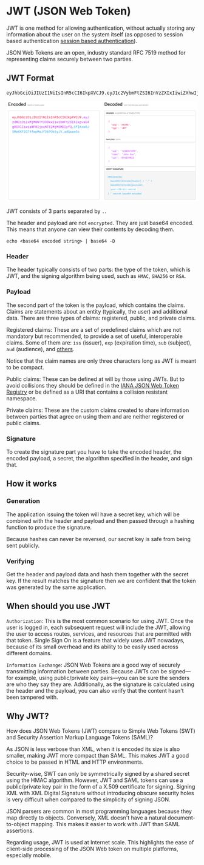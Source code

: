 # JWT (JSON Web Token)
JWT is one method for allowing authentication, without actually storing any information about the user on the system itself (as opposed to session based authentication [session based authentication](https://www.sohamkamani.com/blog/2018/03/25/golang-session-authentication/)).

JSON Web Tokens are an open, industry standard RFC 7519 method for representing claims securely between two parties.

## JWT Format

```
eyJhbGciOiJIUzI1NiIsInR5cCI6IkpXVCJ9.eyJ1c2VybmFtZSI6InVzZXIxIiwiZXhwIjoxNTQ3OTc0MDgyfQ.2Ye5_w1z3zpD4dSGdRp3s98ZipCNQqmsHRB9vioOx54
```

![jwt](https://github.com/obedtandadjaja/knowledge-base/blob/master/pictures/Screen%20Shot%202019-04-20%20at%209.59.35%20PM.png?raw=true)

JWT consists of 3 parts separated by `.`.

The header and payload are not `encrypted`. They are just base64 encoded. This means that anyone can view their contents by decoding them.

```
echo <base64 encoded string> | base64 -D
```

### Header
The header typically consists of two parts: the type of the token, which is JWT, and the signing algorithm being used, such as `HMAC`, `SHA256` or `RSA`.

### Payload
The second part of the token is the payload, which contains the claims. Claims are statements about an entity (typically, the user) and additional data. There are three types of claims: registered, public, and private claims.

Registered claims: These are a set of predefined claims which are not mandatory but recommended, to provide a set of useful, interoperable claims. Some of them are: `iss` (issuer), `exp` (expiration time), `sub` (subject), `aud` (audience), and [others](https://tools.ietf.org/html/rfc7519#section-4.1).

Notice that the claim names are only three characters long as JWT is meant to be compact.

Public claims: These can be defined at will by those using JWTs. But to avoid collisions they should be defined in the [IANA JSON Web Token Registry](https://www.iana.org/assignments/jwt/jwt.xhtml) or be defined as a URI that contains a collision resistant namespace.

Private claims: These are the custom claims created to share information between parties that agree on using them and are neither registered or public claims.

### Signature
To create the signature part you have to take the encoded header, the encoded payload, a secret, the algorithm specified in the header, and sign that.

## How it works

### Generation
The application issuing the token will have a secret key, which will be combined with the header and payload and then passed through a hashing function to produce the signature.

Because hashes can never be reversed, our secret key is safe from being sent publicly.

### Verifying
Get the header and payload data and hash them together with the secret key. If the result matches the signature then we are confident that the token was generated by the same application.

## When should you use JWT
`Authorization`: This is the most common scenario for using JWT. Once the user is logged in, each subsequent request will include the JWT, allowing the user to access routes, services, and resources that are permitted with that token. Single Sign On is a feature that widely uses JWT nowadays, because of its small overhead and its ability to be easily used across different domains.

`Information Exchange`: JSON Web Tokens are a good way of securely transmitting information between parties. Because JWTs can be signed—for example, using public/private key pairs—you can be sure the senders are who they say they are. Additionally, as the signature is calculated using the header and the payload, you can also verify that the content hasn't been tampered with.

## Why JWT?
How does JSON Web Tokens (JWT) compare to Simple Web Tokens (SWT) and Security Assertion Markup Language Tokens (SAML)?

As JSON is less verbose than XML, when it is encoded its size is also smaller, making JWT more compact than SAML. This makes JWT a good choice to be passed in HTML and HTTP environments.

Security-wise, SWT can only be symmetrically signed by a shared secret using the HMAC algorithm. However, JWT and SAML tokens can use a public/private key pair in the form of a X.509 certificate for signing. Signing XML with XML Digital Signature without introducing obscure security holes is very difficult when compared to the simplicity of signing JSON.

JSON parsers are common in most programming languages because they map directly to objects. Conversely, XML doesn't have a natural document-to-object mapping. This makes it easier to work with JWT than SAML assertions.

Regarding usage, JWT is used at Internet scale. This highlights the ease of client-side processing of the JSON Web token on multiple platforms, especially mobile.
